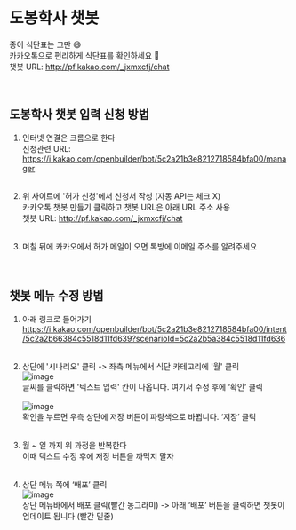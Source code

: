 # 도봉학사 챗봇
종이 식단표는 그만  :smile:<br/>
카카오톡으로 편리하게 식단표를 확인하세요  :yellow_heart:<br/>
챗봇 URL: http://pf.kakao.com/_jxmxcfj/chat 

<br/>

## 도봉학사 챗봇 입력 신청 방법
1. 인터넷 연결은 크롬으로 한다<br/>
신청관련 URL: https://i.kakao.com/openbuilder/bot/5c2a21b3e8212718584bfa00/manager<br/><br/>

2. 위 사이트에 '허가 신청'에서 신청서 작성 (자동 API는 체크 X)<br/>
카카오톡 챗봇 만들기 클릭하고 챗봇 URL은 아래 URL 주소 사용<br/>
챗봇 URL: http://pf.kakao.com/_jxmxcfj/chat<br/><br/>

3. 며칠 뒤에 카카오에서 허가 메일이 오면 톡방에 이메일 주소를 알려주세요<br/><br/><br/>

## 챗봇 메뉴 수정 방법
1. 아래 링크로 들어가기<br/>
https://i.kakao.com/openbuilder/bot/5c2a21b3e8212718584bfa00/intent/5c2a2b66384c5518d11fd639?scenarioId=5c2a2b5a384c5518d11fd636<br/><br/>

2. 상단에 '시나리오' 클릭 -> 좌측 메뉴에서 식단 카테고리에 '월' 클릭<br/>
![image](https://user-images.githubusercontent.com/45943080/103910075-c2f07b00-5147-11eb-95f1-bcf58780d896.png)<br/>
글씨를 클릭하면 '텍스트 입력' 칸이 나옵니다. 여기서 수정 후에 ‘확인’ 클릭<br/><br/>
![image](https://user-images.githubusercontent.com/45943080/103910354-15319c00-5148-11eb-81af-a7e1929a1740.png)<br/>
확인을 누르면 우측 상단에 저장 버튼이 파랑색으로 바뀝니다. ‘저장’ 클릭<br/><br/>

3. 월 ~ 일 까지 위 과정을 반복한다<br/>
이때 텍스트 수정 후에 저장 버튼을 까먹지 말자<br/><br/>

4. 상단 메뉴 쪽에 ‘배포’ 클릭<br/>
![image](https://user-images.githubusercontent.com/45943080/103910632-68a3ea00-5148-11eb-8081-10723ad88756.png)<br/>
상단 메뉴바에서 배포 클릭(빨간 동그라미) -> 아래 ‘배포’ 버튼을 클릭하면 챗봇이 업데이트 됩니다 (빨간 밑줄)<br/><br/>
